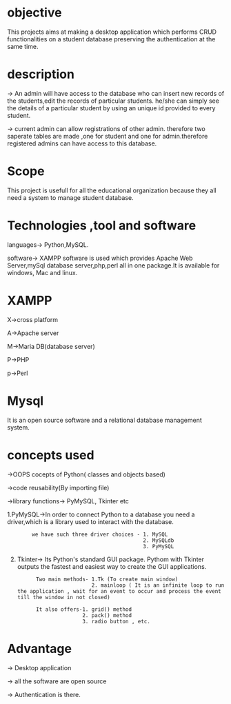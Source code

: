 # objective
This projects aims at making a desktop application which performs CRUD functionalities on a student database preserving the authentication at the same time.
      
# description
->  An admin will have access to the database who can insert new records of the students,edit the records of particular students. he/she can simply see the details of a particular student by using an unique id provided to every student.

-> current admin can allow registrations of other admin. therefore two saperate tables are made ,one for student and one for admin.therefore registered admins can have access to this database.

# Scope
 This project is usefull for all the educational organization because they all need a system to manage student database.
 
# Technologies ,tool and software
 languages-> Python,MySQL.
 
 software-> XAMPP software is used which provides Apache Web Server,mySql database server,php,perl all in one package.It is available for windows, Mac and linux.
 # XAMPP
 X->cross platform
 
 A->Apache server
 
 M->Maria DB(database server)
 
 P->PHP
 
 p->Perl
 
# Mysql
It is an open source software and a relational database management system.

# concepts used
->OOPS cocepts of Python( classes and objects based)

->code reusability(By importing file)

->library functions-> PyMySQL, Tkinter etc

   1.PyMySQL->In order to connect Python to a database you need a driver,which is a library used to interact with the database.
   
            we have such three driver choices - 1. MySQL
                                                2. MySQLdb
                                                3. PyMySQL
   2. Tkinter-> Its Python's standard GUI package. Pythom with Tkinter outputs the fastest and easiest way to create the GUI applications.
   
                Two main methods- 1.Tk (To create main window)
                                  2. mainloop ( It is an infinite loop to run the application , wait for an event to occur and process the event till the window in not closed)
                
                It also offers-1. grid() method
                               2. pack() method
                               3. radio button , etc.
# Advantage
-> Desktop application

-> all the software are open source

-> Authentication is there.
                                  
                                  
                                  
                                  
                                  
